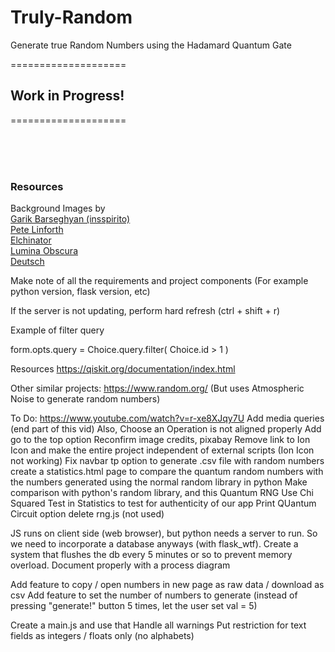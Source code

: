 # Truly-Random
Generate true Random Numbers using the Hadamard  Quantum Gate


====================

## Work in Progress!

====================

<br>
<br>
<br>

### Resources

Background Images by <br>
<a href="https://pixabay.com/users/insspirito-1851261/?utm_source=link-attribution&utm_medium=referral&utm_campaign=image&utm_content=1280081">Garik Barseghyan (insspirito)</a>
<br>
<a href="https://pixabay.com/users/thedigitalartist-202249/?utm_source=link-attribution&utm_medium=referral&utm_campaign=image&utm_content=1147253">Pete Linforth</a>
<br>
<a href="https://pixabay.com/users/elchinator-10722855/?utm_source=link-attribution&utm_medium=referral&utm_campaign=image&utm_content=4711302">Elchinator</a>
<br>
<a href="https://pixabay.com/users/lumina_obscura-4128746/?utm_source=link-attribution&utm_medium=referral&utm_campaign=image&utm_content=3608029">Lumina Obscura</a>
<br>
<a href="https://pixabay.com/users/wikiimages-1897/?utm_source=link-attribution&utm_medium=referral&utm_campaign=image&utm_content=74005">Deutsch</a>


<!-- 
Other Resources:
http://www.gizma.com/easing/
https://www.youtube.com/watch?v=oUSvlrDTLi4

 -->





 

Make note of all the requirements and project components (For example python version, flask version, etc)

If the server is not updating, perform hard refresh (ctrl + shift + r)

Example of filter query

form.opts.query = Choice.query.filter( Choice.id > 1 )


Resources
https://qiskit.org/documentation/index.html


Other similar projects:
https://www.random.org/ (But uses Atmospheric Noise to generate random numbers)





To Do:
https://www.youtube.com/watch?v=r-xe8XJqy7U
Add media queries (end part of this vid) Also, Choose an Operation is not aligned properly
Add go to the top option
Reconfirm image credits, pixabay
Remove link to Ion Icon and make the entire project independent of external scripts (Ion Icon not working)
Fix navbar tp
option to generate .csv file with random numbers
create a statistics.html page to compare the quantum random numbers with the numbers
generated using the normal random library in python
Make comparison with python's random library, and this Quantum RNG
Use Chi Squared Test in Statistics to test for authenticity of our app
Print QUantum Circuit option
delete rng.js (not used)

JS runs on client side (web browser), but python needs a server to run. So we need to incorporate 
a database anyways (with flask_wtf). Create a system that flushes the db every 5 minutes or so
to prevent memory overload.
Document properly with a process diagram


Add feature to copy / open numbers in new page as raw data / download as csv
Add feature to set the number of numbers to generate 
(instead of pressing "generate!" button 5 times, let the user set val = 5)

Create a main.js and use that
Handle all warnings
Put restriction for text fields as integers / floats only (no alphabets)


